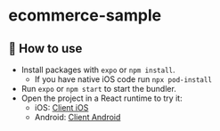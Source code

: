 # ecommerce-sample

## 🚀 How to use

- Install packages with `expo` or `npm install`.
  - If you have native iOS code run `npx pod-install`
- Run `expo` or `npm start` to start the bundler.
- Open the project in a React runtime to try it:
  - iOS: [Client iOS](https://itunes.apple.com/app/apple-store/id982107779)
  - Android: [Client Android](https://play.google.com/store/apps/details?id=host.exp.exponent&referrer=blankexample)
